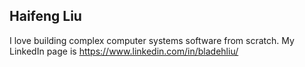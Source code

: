 ## Haifeng Liu

I love building complex computer systems software from scratch. My LinkedIn page is https://www.linkedin.com/in/bladehliu/


